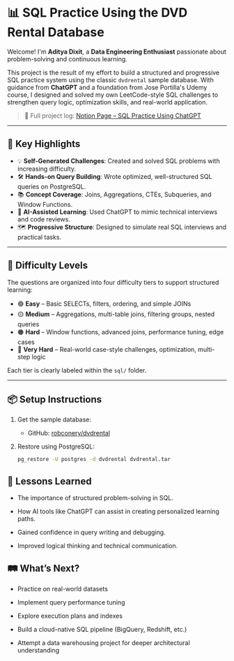 # 📊 SQL Practice Using the DVD Rental Database

Welcome! I'm **Aditya Dixit**, a **Data Engineering Enthusiast** passionate about problem-solving and continuous learning.

This project is the result of my effort to build a structured and progressive SQL practice system using the classic `dvdrental` sample database. With guidance from **ChatGPT** and a foundation from Jose Portilla's Udemy course, I designed and solved my own LeetCode-style SQL challenges to strengthen query logic, optimization skills, and real-world application.

> 📘 Full project log: [Notion Page – SQL Practice Using ChatGPT](https://keen-rate-9e1.notion.site/SQL-Practice-using-ChatGPT-DVD-Rental-Database-18db300d438580fd8fc9d32995a5fca4)

---

## 🚀 Key Highlights

- 💡 **Self-Generated Challenges**: Created and solved SQL problems with increasing difficulty.
- 🛠️ **Hands-on Query Building**: Wrote optimized, well-structured SQL queries on PostgreSQL.
- 📚 **Concept Coverage**: Joins, Aggregations, CTEs, Subqueries, and Window Functions.
- 🧠 **AI-Assisted Learning**: Used ChatGPT to mimic technical interviews and code reviews.
- 🗺️ **Progressive Structure**: Designed to simulate real SQL interviews and practical tasks.

---

## 📁 Difficulty Levels

The questions are organized into four difficulty tiers to support structured learning:

- 🟢 **Easy** – Basic SELECTs, filters, ordering, and simple JOINs
- 🟡 **Medium** – Aggregations, multi-table joins, filtering groups, nested queries
- 🟠 **Hard** – Window functions, advanced joins, performance tuning, edge cases
- 🔴 **Very Hard** – Real-world case-style challenges, optimization, multi-step logic

Each tier is clearly labeled within the `sql/` folder.

---

## 📦 Setup Instructions

1. Get the sample database:
   - GitHub: [robconery/dvdrental](https://github.com/robconery/dvdrental)

2. Restore using PostgreSQL:
   ```bash
   pg_restore -U postgres -d dvdrental dvdrental.tar

## 🧠 Lessons Learned
- The importance of structured problem-solving in SQL.

- How AI tools like ChatGPT can assist in creating personalized learning paths.

- Gained confidence in query writing and debugging.

- Improved logical thinking and technical communication.


## 🛤️ What’s Next?
- Practice on real-world datasets

- Implement query performance tuning

- Explore execution plans and indexes

- Build a cloud-native SQL pipeline (BigQuery, Redshift, etc.)

- Attempt a data warehousing project for deeper architectural understanding